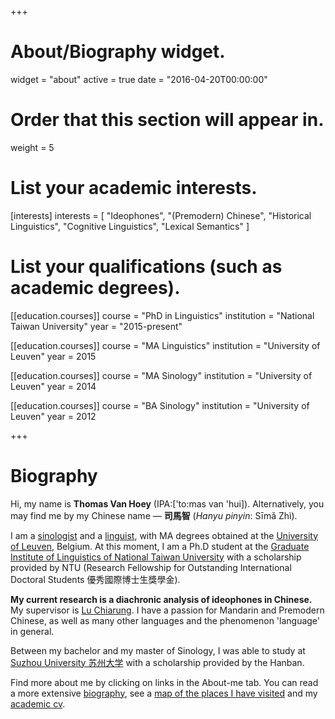 +++
# About/Biography widget.
widget = "about"
active = true
date = "2016-04-20T00:00:00"

# Order that this section will appear in.
weight = 5

# List your academic interests.
[interests]
  interests = [
    "Ideophones",
    "(Premodern) Chinese",
    "Historical Linguistics",
    "Cognitive Linguistics",
    "Lexical Semantics"
  ]

# List your qualifications (such as academic degrees).
[[education.courses]]
  course = "PhD in Linguistics"
  institution = "National Taiwan University"
  year = "2015-present"

[[education.courses]]
  course = "MA Linguistics"
  institution = "University of Leuven"
  year = 2015

[[education.courses]]
  course = "MA Sinology"
  institution = "University of Leuven"
  year = 2014

[[education.courses]]
  course = "BA Sinology"
  institution = "University of Leuven"
  year = 2012
 
+++

# Biography

Hi, my name is **Thomas Van Hoey** (IPA:['to:mas van 'hui]). Alternatively, you may find me by my Chinese name — **司馬智** (*Hanyu pinyin*: Sīmǎ Zhì).

I am a <a href="https://en.wikipedia.org/wiki/Sinology" target="_blank">sinologist</a> and a <a href="https://en.wikipedia.org/wiki/Linguistics" target="_blank">linguist</a>, with MA degrees obtained at the <a href="http://www.kuleuven.be/english" target="_blank">University of Leuven</a>, Belgium. At this moment, I am a Ph.D student at the <a href="http://homepage.ntu.edu.tw/~gilntu/People_Ph.D.Students.html" target="_blank">Graduate Institute of Linguistics of National Taiwan University</a> with a scholarship provided by NTU (Research Fellowship for Outstanding International Doctoral Students 優秀國際博士生獎學金).

**My current research is a diachronic analysis of ideophones in Chinese.** My supervisor is <a href="http://chiarung.blog.ntu.edu.tw/" target="_blank">Lu Chiarung</a>. I have a passion for Mandarin and Premodern Chinese, as well as many other languages and the phenomenon 'language' in general.

Between my bachelor and my master of Sinology, I was able to study at <a href="http://eng.suda.edu.cn/" target="_blank">Suzhou University 苏州大学</a> with a scholarship provided by the Hanban. 

Find more about me by clicking on links in the About-me tab. You can read a more extensive <a href="http://www.thomasvanhoey.com/biography/" target="_blank">biography</a>, see a <a href="http://www.thomasvanhoey.com/where-ive-been/" target="_blank">map of the places I have visited</a> and my [academic cv][1].

 [1]: http://www.thomasvanhoey.com/academiccv